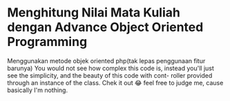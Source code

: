 # Menghitung Nilai Mata Kuliah dengan Advance Object Oriented Programming 
Menggunakan metode objek oriented php(tak lepas penggunaan fitur barunya) 
You would not see how complex this code is, instead you'll just see the simplicity, and the beauty of this code with cont-
roller provided through an instance of the class. 
Chek it out 😂 feel free to judge me,  cause basically I'm nothing. 
